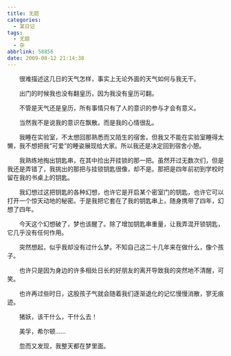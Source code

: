 ```yaml
---
title: 无题
categories:
  - 某日记
tags:
  - 无题
  - 杂
abbrlink: 58856
date: 2009-08-12 21:14:38
---
```


&emsp;&emsp;很难描述这几日的天气怎样，事实上无论外面的天气如何与我无干。

&emsp;&emsp;出门的时候我也没有翻皇历，因为我没有皇历可翻。

&emsp;&emsp;不管是天气还是皇历，所有事情只有了人的意识的参与才会有意义。

&emsp;&emsp;当然我不是说我的意识在飘散。而是我的心情很乱。

&emsp;&emsp;我睡在实验室，不太想回那熟悉而又陌生的宿舍。但我又不能在实验室睡得太懒，我不想把我“可爱”的睡姿展现给大家。所以我还是决定回到宿舍小憩。

&emsp;&emsp;我熟练地掏出钥匙串，在其中捡出开挂锁的那一把。虽然开过无数次们，但是我还是弄错了，我挑出的那把与挂锁钥匙很像，却不是。那把是四年前初到学校时留在我的书桌上的钥匙。

&emsp;&emsp;我幻想过这把钥匙的各种幻想，也许它是开启某个密室门的钥匙，也许它可以打开一个惊天动地的秘密。于是我把它套在了我的钥匙串上，随身携带了四年，幻想了四年。

&emsp;&emsp;今天这个幻想破了，梦也该醒了。除了增加钥匙串重量，让我弄混开锁钥匙，它几乎没有任何作用。

&emsp;&emsp;突然想起，似乎我却没有过什么梦。不知自己这二十几年来在做什么，像个孩子。

&emsp;&emsp;也许只是因为身边的许多相处日长的好朋友的离开导致我的突然地不清醒，可笑。

&emsp;&emsp;也许再过些时日，这股孩子气就会随着我们逐渐退化的记忆慢慢消散，寥无痕迹。

&emsp;&emsp;猪妖，该干什么，干什么去！

&emsp;&emsp;美孚，希尔顿……

&emsp;&emsp;忽而又发现，我整天都在梦里面。

